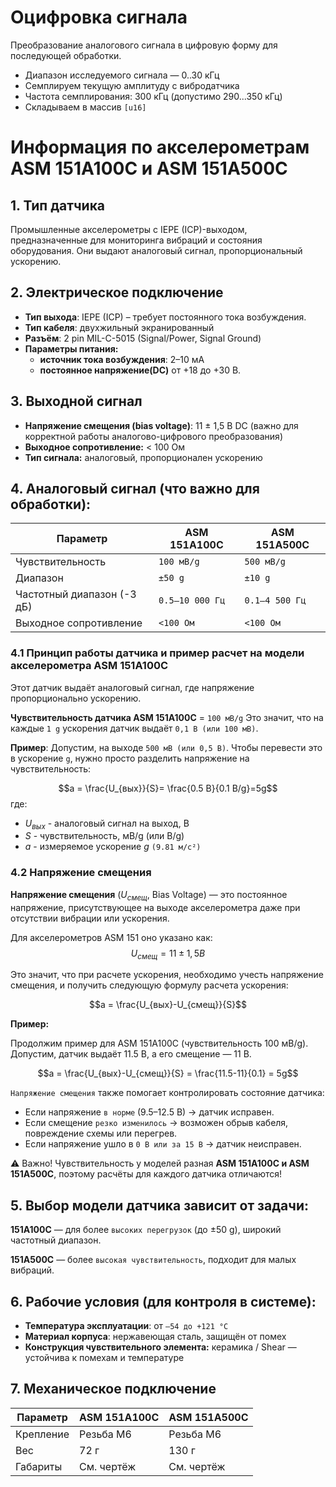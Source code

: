 # Оцифровка сигнала

Преобразование аналогового сигнала в цифровую форму для последующей обработки.

- Диапазон исследуемого сигнала — 0..30 кГц
- Семплируем текущую амплитуду с вибродатчика
- Частота семплирования: 300 кГц (допустимо 290...350 кГц)
- Складываем в массив `[u16]`

# Информация по акселерометрам ASM 151A100C и ASM 151A500C
## 1. Тип датчика  
Промышленные акселерометры с IEPE (ICP)-выходом, предназначенные для мониторинга вибраций и состояния оборудования. Они выдают аналоговый сигнал, пропорциональный ускорению.

## 2. Электрическое подключение
- **Тип выхода**: IEPE (ICP) – требует постоянного тока возбуждения.
- **Тип кабеля**: двухжильный экранированный
- **Разъём**: 2 pin MIL-C-5015 (Signal/Power, Signal Ground)
- **Параметры питания:**
    - **источник тока возбуждения**: 2–10 мА
    - **постоянное напряжение(DC)** от +18 до +30 В.

## 3. Выходной сигнал
- **Напряжение смещения (bias voltage)**: 11 ± 1,5 В DC
(важно для корректной работы аналогово-цифрового преобразования)
- **Выходное сопротивление:** < 100 Ом
- **Тип сигнала:** аналоговый, пропорционален ускорению


## 4. Аналоговый сигнал (что важно для обработки):


|Параметр                   |ASM 151A100C   | ASM 151A500C |
|---------                  |---------------|--------------|
|Чувствительность           |`100 мВ/g`     |`500 мВ/g`    |
|Диапазон                   |`±50 g`        |`±10 g`       |
|Частотный диапазон (-3 дБ) |`0.5–10 000 Гц`|`0.1–4 500 Гц`|
|Выходное сопротивление     |`<100 Ом`      |`<100 Ом`     |

### 4.1 Принцип работы датчика и пример расчет на модели акселерометра ASM 151A100C
Этот датчик выдаёт аналоговый сигнал, где напряжение пропорционально ускорению.

**Чувствительность датчика ASM 151A100C** = `100 мВ/g`
Это значит, что на каждые `1 g` ускорения датчик выдаёт `0,1 В (или 100 мВ)`.

**Пример**:
Допустим, на выходе `500 мВ (или 0,5 В)`.
Чтобы перевести это в ускорение `g`, нужно просто разделить напряжение на чувствительность:

$$a = \frac{U_{вых}}{S}= \frac{0.5 B}{0.1 B/g}=5g$$
где:
- $U_{вых}$ - аналоговый сигнал на выход, В 
- $S$ - чувствительность, мВ/g (или В/g)
- $a$ - измеряемое ускорение $g$ `(9.81 м/с²)` 

### 4.2 Напряжение смещения

**Напряжение смещения** ($U_{смещ}$, Bias Voltage) — это постоянное напряжение, присутствующее на выходе акселерометра даже при отсутствии вибрации или ускорения.

Для акселерометров ASM 151 оно указано как:
$$ U_{смещ} = 11 ± 1,5 В $$

Это значит, что при расчете ускорения, необходимо учесть напряжение смещения, и получить следующую формулу расчета ускорения:

$$a = \frac{U_{вых}-U_{смещ}}{S}$$

**Пример:**

Продолжим пример для ASM 151A100C (чувствительность 100 мВ/g).
Допустим, датчик выдаёт 11.5 В, а его смещение — 11 В.

$$a = \frac{U_{вых}-U_{смещ}}{S} = \frac{11.5-11}{0.1} = 5g$$

`Напряжение смещения` также помогает контролировать состояние датчика:
- Если напряжение `в норме` (9.5–12.5 В) → датчик исправен.
- Если смещение `резко изменилось` → возможен обрыв кабеля, повреждение схемы или перегрев.
- Если напряжение ушло в `0 В или за 15 В` → датчик неисправен.

⚠️ Важно! Чувствительность у моделей разная **ASM 151A100C и ASM 151A500C**, поэтому расчёты для каждого датчика отличаются!


## 5. Выбор модели датчика зависит от задачи:

**151A100C** — для более `высоких перегрузок` (до ±50 g), широкий частотный диапазон.

**151A500C** — более `высокая чувствительность`, подходит для малых вибраций.

## 6. Рабочие условия (для контроля в системе):
- **Температура эксплуатации**: от `–54 до +121 °C`
- **Материал корпуса**: нержавеющая сталь, защищён от помех
- **Конструкция чувствительного элемента:** керамика / Shear — устойчива к помехам и температуре


## 7. Механическое подключение

|Параметр	|ASM 151A100C|	ASM 151A500C|
|---        |---         |---           |
|Крепление  |	Резьба M6|	Резьба M6   |
|Вес        |	72 г     |	130 г       |
|Габариты   |См. чертёж	 |См. чертёж    |